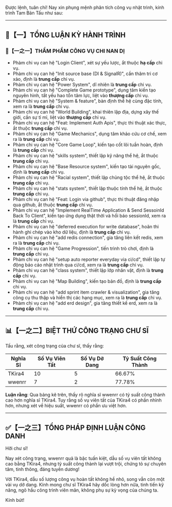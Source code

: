 Được lệnh, tuân chỉ! Nay xin phụng mệnh phân tích công vụ nhật trình, kính trình Tam Bản Tấu như sau:

---

## 🧾【一】TỔNG LUẬN KỲ HÀNH TRÌNH  
### 🧠【一之一】THẨM PHẨM CÔNG VỤ CHI NAN DỊ  
- Phàm chi vụ can hệ "Login Client", xét sự yếu lược, ắt thuộc **hạ cấp** chi vụ.
- Phàm chi vụ can hệ "Init source base (DI & SignalR)", cần thâm tri cơ xảo, định là **trung cấp** chi vụ.
- Phàm chi vụ can hệ "Power System", dĩ nhiên là **trung cấp** chi vụ.
- Phàm chi vụ can hệ "Complete Game prototype", dụng tâm kiến tạo nguyên hình, tất yếu hao tổn tâm lực, liệt vào **thượng cấp** chi vụ.
- Phàm chi vụ can hệ "System & feature", bàn định thể hệ cùng đặc tính, xem ra là **trung cấp** chi vụ.
- Phàm chi vụ can hệ "World Building", khai thiên lập địa, dựng xây thế giới, cần sự tỉ mỉ, liệt vào **thượng cấp** chi vụ.
- Phàm chi vụ can hệ "Feat: Implement Auth Apis", thực thi thuật xác thực, ắt thuộc **trung cấp** chi vụ.
- Phàm chi vụ can hệ "Game Mechanics", dụng tâm khảo cứu cơ chế, xem ra là **trung cấp** chi vụ.
- Phàm chi vụ can hệ "Core Game Loop", kiến tạo cốt lõi tuần hoàn, định là **trung cấp** chi vụ.
- Phàm chi vụ can hệ "skills system", thiết lập kỹ năng thể hệ, ắt thuộc **trung cấp** chi vụ.
- Phàm chi vụ can hệ "Base Resource system", kiến tạo tài nguyên gốc, định là **trung cấp** chi vụ.
- Phàm chi vụ can hệ "Racial system", thiết lập chủng tộc thể hệ, ắt thuộc **trung cấp** chi vụ.
- Phàm chi vụ can hệ "stats system", thiết lập thuộc tính thể hệ, ắt thuộc **trung cấp** chi vụ.
- Phàm chi vụ can hệ "Feat: Login via github", thực thi thuật đăng nhập qua github, ắt thuộc **trung cấp** chi vụ.
- Phàm chi vụ can hệ "Implement RealTime Application & Send SessoinId Back To Client", kiến tạo ứng dụng thật thời và hồi báo sessionId, xem ra là **trung cấp** chi vụ.
- Phàm chi vụ can hệ "deferred execution for write database", hoãn thi hành ghi chép vào kho dữ liệu, định là **trung cấp** chi vụ.
- Phàm chi vụ can hệ "add redis connection", gia tăng liên kết redis, xem ra là **trung cấp** chi vụ.
- Phàm chi vụ can hệ "Game Progression", tiến trình trò chơi, định là **trung cấp** chi vụ.
- Phàm chi vụ can hệ "setup auto reporter everyday via ci/cd", thiết lập tự động báo cáo nhật trình qua ci/cd, xem ra là **trung cấp** chi vụ.
- Phàm chi vụ can hệ "class system", thiết lập lớp nhân vật, định là **trung cấp** chi vụ.
- Phàm chi vụ can hệ "Map Building", kiến tạo bản đồ, định là **trung cấp** chi vụ.
- Phàm chi vụ can hệ "add sprint item crawler & visualization", gia tăng công cụ thu thập và hiển thị các hạng mục, xem ra là **trung cấp** chi vụ.
- Phàm chi vụ can hệ "add erd design", gia tăng thiết kế erd, xem ra là **trung cấp** chi vụ.

---

## 📊【一之二】BIỆT THỨ CÔNG TRẠNG CHƯ SĨ  

Tấu rằng, xét công trạng của chư sĩ, thấy rằng:

| Nghĩa Sĩ  | Số Vụ Viên Tất | Số Vụ Dở Dang | Tỷ Suất Công Thành |
|---|---|---|---|
| TKira4 | 10 | 5 | 66.67% |
| wwenrr | 7 | 2 | 77.78% |

**Luận rằng**: Qua bảng kê trên, thấy rõ nghĩa sĩ wwenrr có tỷ suất công thành cao hơn nghĩa sĩ TKira4. Tuy rằng số vụ viên tất của TKira4 có phần nhỉnh hơn, nhưng xét về hiệu suất, wwenrr có phần ưu việt hơn.

---

## ✅【一之三】TỔNG PHÁP ĐỊNH LUẬN CÔNG DANH

Hỡi chư sĩ!

Nay xét công trạng, wwenrr quả là bậc tuấn kiệt, dẫu số vụ viên tất không cao bằng TKira4, nhưng tỷ suất công thành lại vượt trội, chứng tỏ sự chuyên tâm, tinh thông, đáng tuyên dương!

Với TKira4, dẫu số lượng công vụ hoàn tất không hề nhỏ, song vẫn còn một vài vụ dở dang. Kính mong chư sĩ TKira4 hãy dốc lòng hơn nữa, tinh tiến kỹ năng, ngõ hầu công trình viên mãn, không phụ sự kỳ vọng của chúng ta.

Kính bút!
